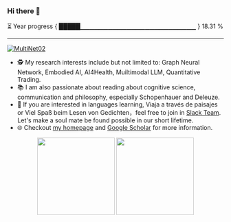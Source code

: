 ### Hi there 👋

⏳ Year progress { █████▁▁▁▁▁▁▁▁▁▁▁▁▁▁▁▁▁▁▁▁▁▁▁▁▁ } 18.31 %

---

<div align="center"> 
</div>
   <a href="https://github.com/MultiNet02" target="_blank"><img alt="MultiNet02" src="https://badges.pufler.dev/visits/MultiNet02/MultiNet02?logo=GitHub&label=visits&color=success&logoColor=white&style=flat-square"/></a>  
</div>

- 🕵️ My research interests include but not limited to: Graph Neural Network, Embodied AI, AI4Health, Muiltimodal LLM, Quantitative Trading.
- 📚 I am also passionate about reading about cognitive science, communication and philosophy, especially Schopenhauer and Deleuze.
- 👀 If you are interested in languages learning, Viaja a través de paisajes or Viel Spaß beim Lesen von Gedichten，feel free to join in [Slack Team](). Let's make a soul mate be found possible in our short lifetime.
- 🌐 Checkout [my homepage](http://multinet02.github.io/) and [Google Scholar]() for more information.

<p align="center">
<img height="180px" src="https://github-readme-stats.vercel.app/api?username=MultiNet02&show_icons=true&theme=radical&count_private=true" />
<img height="180px" src="https://github-readme-stats.vercel.app/api/top-langs/?username=MultiNet02&layout=compact&theme=radical" />
</p>


